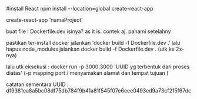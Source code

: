 #install React
npm install --location=global create-react-app

create-react-app 'namaProject'

buat file : Dockerfile.dev
isinya? as it is. contek aj. pahami setelahny

pastikan ter-install docker
jalankan 'docker build -f Dockerfile.dev .'
lalu hapus node_modules
jalankan docker build -f Dockerfile.dev . (utk ke 2x-nya)

lalu utk eksekusi : docker run -p 3000:3000 'UUID yg terbentuk dari proses diatas' (-p mapping port / menyamakan alamat dan tempat tujuan )

catatan sementara UUID : df9381ea8a5bc08df75db784f9b41a81f545f07e6eee0493ed9a73cf215f67dc
